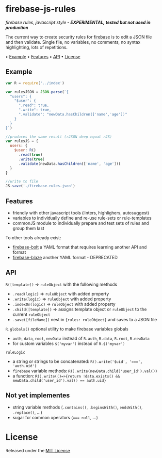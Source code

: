 <!-- markdownlint-disable MD004 MD007 MD010 MD041 MD022 MD024 MD032 -->
# firebase-js-rules

*firebase rules, javascript style* -
***EXPERIMENTAL, tested but not used in production***

The current way to create security rules for [firebase](https://firebase.google.com)
is to edit a JSON file and then validate.
Single file, no variables, no comments, no syntax highlighting, lots of repetitions.

• [Example](#example) • [Features](#features) • [API](#api) • [License](#license)

## Example

```javascript
var R = require('../index')

var rulesJSON = JSON.parse(`{
  "users": {
    "$user": {
      ".read": true,
      ".write": true,
      ".validate": "newData.hasChildren(['name','age'])"
    }
  }
}`)

//produces the same result (rJSON deep equal rJS)
var rulesJS = {
  users: {
    $user: R()
      .read(true)
      .write(true)
      .validate(newData.hasChildren(['name', 'age']))
  }
}

//write to file
JS.save('./firebase-rules.json')
```

## Features

* friendly with other javascript tools (linters, highlighers, autosuggest)
* variables to individually define and re-use rule-sets or rule-templates
* commonJS module to individually prepare and test sets of rules and group them last

To other tools already exist:

* [firebase-bolt](https://github.com/firebase/bolt) a YAML format that requires learning another API and format
* [firebase-blaze](https://github.com/firebase/bolt) another YAML format - DEPRECATED

## API

`R([template])` => `ruleObject` with the following methods
* `.read(logic)` => `ruleObject` with added property
* `.write(logic)` => `ruleObject` with added property
* `.indexOn(logic)` => `ruleObject` with added property
* `.child([template])` => assigns template object or `ruleObject` to the current `ruleObject`
* `.save([fileName])` nest in `{rules: ruleObject}` and saves to a JSON file

`R.globals()` optional utility to make firebase variables globals
* `auth`, `data`, `root`, `newData` instead of `R.auth`, `R.data`, `R.root`, `R.newData`
* for custom variables `$('myvar')` instead of `R.$('myvar')`

`ruleLogic`
* a string or strings to be concatenated: `R().write('$uid', '===', 'auth.uid')`
* `firebase` variable methods: `R().write(newData.child('user_id').val())`
* a function: `R().write(()=>{return !data.exists() && newData.child('user_id').val() == auth.uid}`

## Not yet implementes

* string variable methods (`.contains()`, `.beginsWith()`, `endsWith()`, `.replace()`, ...)
* sugar for common operators (`=== null`, ...)

# License

Released under the [MIT License](http://www.opensource.org/licenses/MIT)
